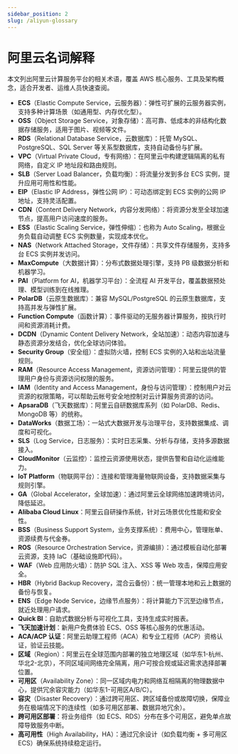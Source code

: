 ```yaml
---
sidebar_position: 2
slug: /aliyun-glossary
---
```


# 阿里云名词解释

本文列出阿里云计算服务平台的相关术语，覆盖 AWS 核心服务、工具及架构概念，适合开发者、运维人员快速查阅。

- **ECS**（Elastic Compute Service，云服务器）：弹性可扩展的云服务器实例，支持多种计算场景（如通用型、内存优化型）。
- **OSS**（Object Storage Service，对象存储）：高可靠、低成本的非结构化数据存储服务，适用于图片、视频等文件。
- **RDS**（Relational Database Service，云数据库）：托管 MySQL、PostgreSQL、SQL Server 等关系型数据库，支持自动备份与扩展。
- **VPC**（Virtual Private Cloud，专有网络）：在阿里云中构建逻辑隔离的私有网络，自定义 IP 地址段和路由规则。
- **SLB**（Server Load Balancer，负载均衡）：将流量分发到多台 ECS 实例，提升应用可用性和性能。
- **EIP**（Elastic IP Address，弹性公网 IP）：可动态绑定到 ECS 实例的公网 IP 地址，支持灵活配置。
- **CDN**（Content Delivery Network，内容分发网络）：将资源分发至全球加速节点，提高用户访问速度的服务。
- **ESS**（Elastic Scaling Service，弹性伸缩）：也称为 Auto Scaling，根据业务负载自动调整 ECS 实例数量，实现成本优化。
- **NAS**（Network Attached Storage，文件存储）：共享文件存储服务，支持多台 ECS 实例并发访问。
- **MaxCompute**（大数据计算）：分布式数据处理引擎，支持 PB 级数据分析和机器学习。
- **PAI**（Platform for AI，机器学习平台）：全流程 AI 开发平台，覆盖数据预处理、模型训练到在线推理。
- **PolarDB**（云原生数据库）：兼容 MySQL/PostgreSQL 的云原生数据库，支持高并发与弹性扩展。
- **Function Compute**（函数计算）：事件驱动的无服务器计算服务，按执行时间和资源消耗计费。
- **DCDN**（Dynamic Content Delivery Network，全站加速）：动态内容加速与静态资源分发结合，优化全球访问体验。
- **Security Group**（安全组）：虚拟防火墙，控制 ECS 实例的入站和出站流量规则。
- **RAM**（Resource Access Management，资源访问管理）：阿里云提供的管理用户身份与资源访问权限的服务。
- **IAM**（Identity and Access Management，身份与访问管理）：控制用户对云资源的权限策略，可以帮助云帐号安全地控制对云计算服务资源的访问。
- **ApsaraDB**（飞天数据库）：阿里云自研数据库系列（如 PolarDB、Redis、MongoDB 等）的统称。
- **DataWorks**（数据工场）：一站式大数据开发与治理平台，支持数据集成、调度和可视化。
- **SLS**（Log Service，日志服务）：实时日志采集、分析与存储，支持多源数据接入。
- **CloudMonitor**（云监控）：监控云资源使用状态，提供告警和自动化运维能力。
- **IoT Platform**（物联网平台）：连接和管理海量物联网设备，支持数据采集与规则引擎。
- **GA**（Global Accelerator，全球加速）：通过阿里云全球网络加速跨境访问，降低延迟。
- **Alibaba Cloud Linux**：阿里云自研操作系统，针对云场景优化性能和安全性。
- **BSS**（Business Support System，业务支撑系统）：费用中心，管理账单、资源续费与代金券。
- **ROS**（Resource Orchestration Service，资源编排）：通过模板自动化部署云资源，支持 IaC（基础设施即代码）。
- **WAF**（Web 应用防火墙）：防护 SQL 注入、XSS 等 Web 攻击，保障应用安全。
- **HBR**（Hybrid Backup Recovery，混合云备份）：统一管理本地和云上数据的备份与恢复。
- **ENS**（Edge Node Service，边缘节点服务）：将计算能力下沉至边缘节点，就近处理用户请求。
- **Quick BI**：自助式数据分析与可视化工具，支持生成实时报表。
- **飞天加速计划**：新用户免费体验 ECS、OSS 等核心服务的优惠活动。
- **ACA/ACP 认证**：阿里云助理工程师（ACA）和专业工程师（ACP）资格认证，验证云技能。
- **区域**（Region）：阿里云在全球范围内部署的独立地理区域（如华东1-杭州、华北2-北京），不同区域间网络完全隔离，用户可按合规或延迟需求选择部署位置。
- **可用区**（Availability Zone）：同一区域内电力和网络互相隔离的物理数据中心，提供冗余容灾能力（如华东1-可用区A/B/C）。
- **容灾**（Disaster Recovery）：通过跨可用区、跨区域备份或故障切换，保障业务在极端情况下的连续性（如多可用区部署、数据异地冗余）。
- **跨可用区部署**：将业务组件（如 ECS、RDS）分布在多个可用区，避免单点故障导致服务中断。
- **高可用性**（High Availability，HA）：通过冗余设计（如负载均衡 + 多可用区 ECS）确保系统持续稳定运行。
